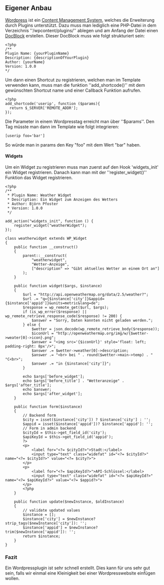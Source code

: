 ## Eigener Anbau
[Wordpress](/artikel/ct-webdesign/2017/wordpress-und-seine-konkurrenten) ist ein [Content Management System](/wiki/cms), welches die Erweiterung durch Plugins unterstützt. Dazu muss man lediglich eine PHP-Datei in dem Verzeichnis ''<ProjectRoot>/wpcontent/plugins/<yourPluginName>'' ablegen und am Anfang der Datei einen [DocBlock](/wiki/programmiersprachen/php/docblock) erstellen. Dieser DocBlock muss wie folgt strukturiert sein:


```
<?php
/**
Plugin Name: {yourPluginName}
Description: {descriptionOfYourPlugin}
Author: {yourName}
Version: 1.0.0
*/
```
Um dann einen Shortcut zu registrieren, welchen man im Template verwenden kann, muss man die funktion ''add_shortcode()'' mit dem gewünschten Shortcut name und einer Callback Funktion aufrufen.


```
<?php
add_shortcode('userip', function ($params){
  return $_SERVER['REMOTE_ADDR'];
});
```
Die Parameter in einem Wordpresstag erreicht man über ''$params''. Den Tag müsste man dann im Template wie folgt integrieren:


```
[userip foo='bar']
```
So würde man in params den Key "foo" mit dem Wert "bar" haben.



#### Widgets
Um ein Widget zu registrieren muss man zuerst auf den Hook 'widgets_init' ein Widget registrieren. Danach kann man mit der ''register_widget()'' Funktion das Widget registrieren.


```
<?php
/**
 * Plugin Name: Weather Widget
 * Description: Ein Widget zum Anzeigen des Wetters
 * Author: Björn Pfoster
 * Version: 1.0.0
 */

add_action("widgets_init", function () {
    register_widget("weatherWidget");
});

class weatherwidget extends WP_Widget
{
    public function __construct()
    {
        parent::__construct(
            "weatherwidget",
            "Wetter-Anzeige",
            ["description" => "Gibt aktuelles Wetter an einem Ort an"]
        );
    }

    public function widget($args, $instance)
    {
        $url = "http://api.openweathermap.org/data/2.5/weather?";
        $url .= "q={$instance['city']}&appid={$instance['appid']}&units=metric&lang=de";
        $response = wp_remote_get($url, $args);
        if (is_wp_error($response) || wp_remote_retrieve_response_code($response) != 200) {
            $answer = "Sorry, Daten konnten nicht geladen werden.";
        } else {
            $wetter = json_decode(wp_remote_retrieve_body($response));
            $iconUrl = "http://openweathermap.org/img/w/{$wetter->weater[0]->icon}.png";
            $answer = "<img src='{$iconUrl}' style='float: left; padding-right: 8px'/>";
            $answer .= $wetter->weather[0]->description;
            $answer .= "<br> bei " . round($wetter->main->temp) . " °C<br>";
            $answer .= "in {$instance['city']}";
        }
        
        echo $args['before_widget'];
        echo $args['before_title'] . "Wetteranzeige" . $args['after_title'];
        echo $answer;
        echo $args['after_widget'];
    }

    public function form($instance)
    {
        // Backend form
        $city = isset($instance['city']) ? $instance['city'] : '';
        $appid = isset($instance['appid'])? $instance['appid']: '';
        // Form in admin backend
        $cityId = $this->get_field_id('city');
        $apiKeyId = $this->get_field_id('appid');
        ?>
        <p>
            <label for="<?= $cityId?>">Stadt:</label>
            <input type="text" class="widefat" id="<?= $cityId?>" name="<?= $cityId?>" value="<?= $city?>">
        </p>
        <p>
            <label for="<?= $apiKeyId?>">API-Schlüssel:</label>
            <input type="text" class="widefat" id="<?= $apiKeyId?>" name="<?= $apiKeyId?>" value="<?= $appid?>">
        </p>
        <?php
    }

    public function update($newInstance, $oldInstance)
    {
        // validate updated values
        $instance = [];
        $instance['city'] = $newInstance? strip_tags($newInstance['city']): '';
        $instance['appid'] = $newInstance? trim($newInstance['appid']): '';
        return $instance;
    }
}
```

### Fazit
Ein Wordpressplugin ist sehr schnell erstellt. Dies kann für uns sehr gut sein, falls wir einmal eine Kleinigkeit bei einer Wordpresswebsite einfügen wollen.